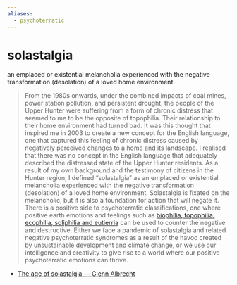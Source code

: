 ```yaml
---
aliases:
  - psychoterratic
---
```


# solastalgia
an emplaced or existential melancholia experienced with the negative transformation (desolation) of a loved home environment.

> From the 1980s onwards, under the combined impacts of coal mines, power station pollution, and persistent drought, the people of the Upper Hunter were suffering from a form of chronic distress that seemed to me to be the opposite of topophilia. Their relationship to their home environment had turned bad. 
> It was this thought that inspired me in 2003 to create a new concept for the English language, one that captured this feeling of chronic distress caused by negatively perceived changes to a home and its landscape. I realised that there was no concept in the English language that adequately described the distressed state of the Upper Hunter residents. 
> As a result of my own background and the testimony of citizens in the Hunter region, I defined “solastalgia” as an emplaced or existential melancholia experienced with the negative transformation (desolation) of a loved home environment. 
> Solastalgia is fixated on the melancholic, but it is also a foundation for action that will negate it. There is a positive side to psychoterratic classifications, one where positive earth emotions and feelings such as [biophilia, topophilia, ecophilia, soliphilia and eutierria](http://healthearth.blogspot.com.au/2011/09/creating-language-for-our.html) can be used to counter the negative and destructive. 
> Either we face a pandemic of solastalgia and related negative psychoterratic syndromes as a result of the havoc created by unsustainable development and climate change, or we use our intelligence and creativity to give rise to a world where our positive psychoterratic emotions can thrive. 


- [The age of solastalgia — Glenn Albrecht](https://theconversation.com/the-age-of-solastalgia-8337)
